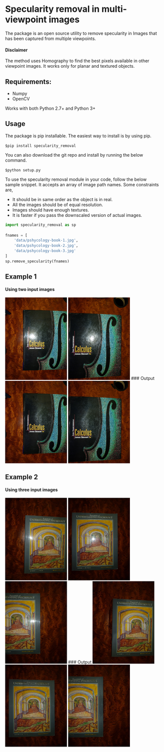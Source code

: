 # Specularity removal in multi-viewpoint images

The package is an open source utility to remove specularity in Images that has been captured from multiple viewpoints.

#### Disclaimer
The method uses Homography to find the best pixels available in other viewpoint images. It works only for planar and textured objects.

## Requirements:
- Numpy
- OpenCV

Works with both Python 2.7+ and Python 3+

## Usage
The package is pip installable. The easiest way to install is by using pip.

``` $pip install specularity_removal ```

You can also download the git repo and install by running the below command.

``` $python setup.py ```

To use the specularity removal module in your code, follow the below sample snippet. It accepts an array of image path names. Some constraints are, 

- It should be in same order as the object is in real. 
- All the images should be of equal resolution.
- Images should have enough textures.
- It is faster if you pass the downscaled version of actual images.

```python
import specularity_removal as sp

fnames = [
    'data/pshycology-book-1.jpg',
    'data/pshycology-book-2.jpg',
    'data/pshycology-book-3.jpg'
]
sp.remove_specularity(fnames)
```

## Example 1
#### Using two input images
<img src="data/calculus-book-1.jpg" alt="Calculus Book 1" width="200" />
<img src="data/calculus-book-2.jpg" alt="Calculus Book 2" width="200" />
### Output
<img src="results/calculus-book-1.jpg" alt="Calculus Book 1" width="200" />
<img src="results/calculus-book-2.jpg" alt="Calculus Book 2" width="200" />

## Example 2
#### Using three input images
<img src="data/pshycology-book-1.jpg" alt="Calculus Book 1" width="200" />
<img src="data/pshycology-book-2.jpg" alt="Calculus Book 2" width="200" />
<img src="data/pshycology-book-3.jpg" alt="Calculus Book 2" width="200" />
### Output
<img src="results/pshycology-book-1.jpg" alt="Calculus Book 2" width="200" />
<img src="results/pshycology-book-2.jpg" alt="Calculus Book 2" width="200" />
<img src="results/pshycology-book-3.jpg" alt="Calculus Book 2" width="200" />

